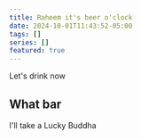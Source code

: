 ```yaml
---
title: Raheem it's beer o'clock
date: 2024-10-01T11:43:52-05:00
tags: []
series: []
featured: true
---
```

Let's drink
now
<!--more-->

## What bar

I'll take a Lucky Buddha
